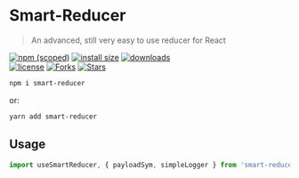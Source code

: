# Smart-Reducer

> An advanced, still very easy to use reducer for React

[![npm (scoped)](https://img.shields.io/npm/v/smart-reducer.svg)](https://npmjs.com/package/smart-reducer)
[![install size](https://packagephobia.now.sh/badge?p=smart-reducer)](https://packagephobia.now.sh/result?p=smart-reducer)
[![downloads](https://img.shields.io/npm/dt/smart-reducer.svg)](https://npmjs.com/package/smart-reducer) <br>
[![license](https://img.shields.io/github/license/mirismaili/smart-reducer.svg)](https://github.com/mirismaili/smart-reducer/blob/master/LICENSE)
[![Forks](https://img.shields.io/github/forks/mirismaili/smart-reducer.svg?style=social)](https://github.com/mirismaili/smart-reducer/fork)
[![Stars](https://img.shields.io/github/stars/mirismaili/smart-reducer.svg?style=social)](https://github.com/mirismaili/smart-reducer)

```bash
npm i smart-reducer
```

or:

```bash
yarn add smart-reducer
```

## Usage

```javascript
import useSmartReducer, { payloadSym, simpleLogger } from 'smart-reducer'
```
